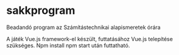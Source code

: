 # sakkprogram
Beadandó program az Számítástechnikai alapismeretek órára

A játék Vue.js framework-el készült, futtatásához Vue.js telepítése szükséges. 
Npm install npm start után futtatható.
